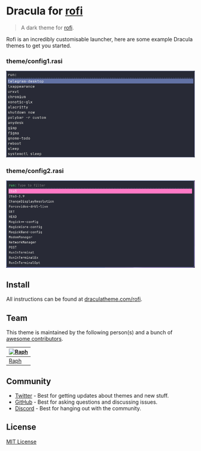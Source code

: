 # Dracula for [rofi](https://github.com/davatorium/rofi)

> A dark theme for [rofi](https://github.com/davatorium/rofi).

Rofi is an incredibly customisable launcher, here are some example Dracula themes to get you started.

### theme/config1.rasi

![Screenshot1](./screenshot1.png)

### theme/config2.rasi

![Screenshot2](./screenshot2.png)

## Install

All instructions can be found at [draculatheme.com/rofi](https://draculatheme.com/rofi).

## Team

This theme is maintained by the following person(s) and a bunch of [awesome contributors](https://github.com/dracula/rofi/graphs/contributors).

| [![Raph](https://avatars2.githubusercontent.com/u/28673457?s=70)](https://github.com/RaphGL) |
| -------------------------------------------------------------------------------------------- |
| [Raph](https://github.com/RaphGL)                                                            |

## Community

- [Twitter](https://twitter.com/draculatheme) - Best for getting updates about themes and new stuff.
- [GitHub](https://github.com/dracula/dracula-theme/discussions) - Best for asking questions and discussing issues.
- [Discord](https://draculatheme.com/discord-invite) - Best for hanging out with the community.

## License

[MIT License](./LICENSE)
